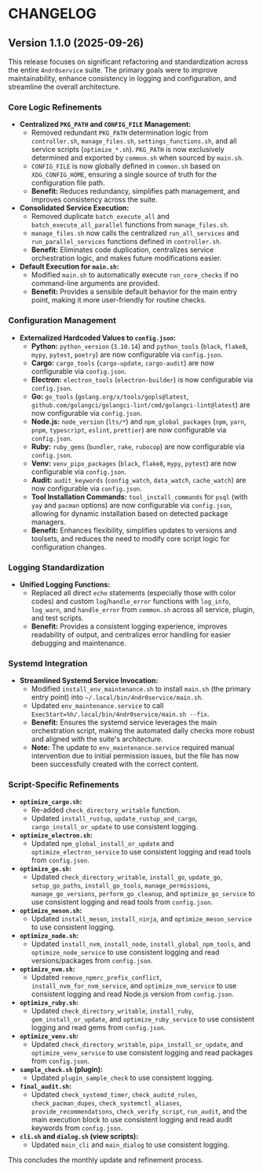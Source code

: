 # CHANGELOG

## Version 1.1.0 (2025-09-26)

This release focuses on significant refactoring and standardization across the entire `4ndr0service` suite. The primary goals were to improve maintainability, enhance consistency in logging and configuration, and streamline the overall architecture.

### Core Logic Refinements

*   **Centralized `PKG_PATH` and `CONFIG_FILE` Management:**
    *   Removed redundant `PKG_PATH` determination logic from `controller.sh`, `manage_files.sh`, `settings_functions.sh`, and all service scripts (`optimize_*.sh`). `PKG_PATH` is now exclusively determined and exported by `common.sh` when sourced by `main.sh`.
    *   `CONFIG_FILE` is now globally defined in `common.sh` based on `XDG_CONFIG_HOME`, ensuring a single source of truth for the configuration file path.
    *   **Benefit:** Reduces redundancy, simplifies path management, and improves consistency across the suite.
*   **Consolidated Service Execution:**
    *   Removed duplicate `batch_execute_all` and `batch_execute_all_parallel` functions from `manage_files.sh`.
    *   `manage_files.sh` now calls the centralized `run_all_services` and `run_parallel_services` functions defined in `controller.sh`.
    *   **Benefit:** Eliminates code duplication, centralizes service orchestration logic, and makes future modifications easier.
*   **Default Execution for `main.sh`:**
    *   Modified `main.sh` to automatically execute `run_core_checks` if no command-line arguments are provided.
    *   **Benefit:** Provides a sensible default behavior for the main entry point, making it more user-friendly for routine checks.

### Configuration Management

*   **Externalized Hardcoded Values to `config.json`:**
    *   **Python:** `python_version` (`3.10.14`) and `python_tools` (`black`, `flake8`, `mypy`, `pytest`, `poetry`) are now configurable via `config.json`.
    *   **Cargo:** `cargo_tools` (`cargo-update`, `cargo-audit`) are now configurable via `config.json`.
    *   **Electron:** `electron_tools` (`electron-builder`) is now configurable via `config.json`.
    *   **Go:** `go_tools` (`golang.org/x/tools/gopls@latest`, `github.com/golangci/golangci-lint/cmd/golangci-lint@latest`) are now configurable via `config.json`.
    *   **Node.js:** `node_version` (`lts/*`) and `npm_global_packages` (`npm`, `yarn`, `pnpm`, `typescript`, `eslint`, `prettier`) are now configurable via `config.json`.
    *   **Ruby:** `ruby_gems` (`bundler`, `rake`, `rubocop`) are now configurable via `config.json`.
    *   **Venv:** `venv_pipx_packages` (`black`, `flake8`, `mypy`, `pytest`) are now configurable via `config.json`.
    *   **Audit:** `audit_keywords` (`config_watch`, `data_watch`, `cache_watch`) are now configurable via `config.json`.
    *   **Tool Installation Commands:** `tool_install_commands` for `psql` (with `yay` and `pacman` options) are now configurable via `config.json`, allowing for dynamic installation based on detected package managers.
    *   **Benefit:** Enhances flexibility, simplifies updates to versions and toolsets, and reduces the need to modify core script logic for configuration changes.

### Logging Standardization

*   **Unified Logging Functions:**
    *   Replaced all direct `echo` statements (especially those with color codes) and custom `log`/`handle_error` functions with `log_info`, `log_warn`, and `handle_error` from `common.sh` across all service, plugin, and test scripts.
    *   **Benefit:** Provides a consistent logging experience, improves readability of output, and centralizes error handling for easier debugging and maintenance.

### Systemd Integration

*   **Streamlined Systemd Service Invocation:**
    *   Modified `install_env_maintenance.sh` to install `main.sh` (the primary entry point) into `~/.local/bin/4ndr0service/main.sh`.
    *   Updated `env_maintenance.service` to call `ExecStart=%h/.local/bin/4ndr0service/main.sh --fix`.
    *   **Benefit:** Ensures the systemd service leverages the main orchestration script, making the automated daily checks more robust and aligned with the suite's architecture.
    *   **Note:** The update to `env_maintenance.service` required manual intervention due to initial permission issues, but the file has now been successfully created with the correct content.

### Script-Specific Refinements

*   **`optimize_cargo.sh`:**
    *   Re-added `check_directory_writable` function.
    *   Updated `install_rustup`, `update_rustup_and_cargo`, `cargo_install_or_update` to use consistent logging.
*   **`optimize_electron.sh`:**
    *   Updated `npm_global_install_or_update` and `optimize_electron_service` to use consistent logging and read tools from `config.json`.
*   **`optimize_go.sh`:**
    *   Updated `check_directory_writable`, `install_go`, `update_go`, `setup_go_paths`, `install_go_tools`, `manage_permissions`, `manage_go_versions`, `perform_go_cleanup`, and `optimize_go_service` to use consistent logging and read tools from `config.json`.
*   **`optimize_meson.sh`:**
    *   Updated `install_meson`, `install_ninja`, and `optimize_meson_service` to use consistent logging.
*   **`optimize_node.sh`:**
    *   Updated `install_nvm`, `install_node`, `install_global_npm_tools`, and `optimize_node_service` to use consistent logging and read versions/packages from `config.json`.
*   **`optimize_nvm.sh`:**
    *   Updated `remove_npmrc_prefix_conflict`, `install_nvm_for_nvm_service`, and `optimize_nvm_service` to use consistent logging and read Node.js version from `config.json`.
*   **`optimize_ruby.sh`:**
    *   Updated `check_directory_writable`, `install_ruby`, `gem_install_or_update`, and `optimize_ruby_service` to use consistent logging and read gems from `config.json`.
*   **`optimize_venv.sh`:**
    *   Updated `check_directory_writable`, `pipx_install_or_update`, and `optimize_venv_service` to use consistent logging and read packages from `config.json`.
*   **`sample_check.sh` (plugin):**
    *   Updated `plugin_sample_check` to use consistent logging.
*   **`final_audit.sh`:**
    *   Updated `check_systemd_timer`, `check_auditd_rules`, `check_pacman_dupes`, `check_systemctl_aliases`, `provide_recommendations`, `check_verify_script`, `run_audit`, and the main execution block to use consistent logging and read audit keywords from `config.json`.
*   **`cli.sh` and `dialog.sh` (view scripts):**
    *   Updated `main_cli` and `main_dialog` to use consistent logging.

This concludes the monthly update and refinement process.
